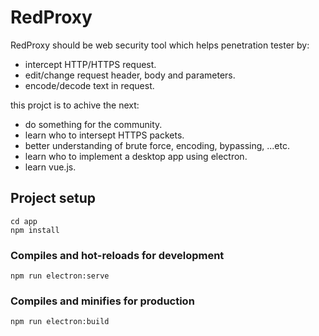 # RedProxy
RedProxy should be web security tool which helps penetration tester by:
- intercept HTTP/HTTPS request.
- edit/change request header, body and parameters.
- encode/decode text in request.

this projct is to achive the next:
- do something for the community.
- learn who to intersept HTTPS packets.
- better understanding of brute force, encoding, bypassing, ...etc.
- learn who to implement a desktop app using electron.
- learn vue.js.  

## Project setup
```
cd app
npm install
```

### Compiles and hot-reloads for development
```
npm run electron:serve
```

### Compiles and minifies for production
```
npm run electron:build
```
